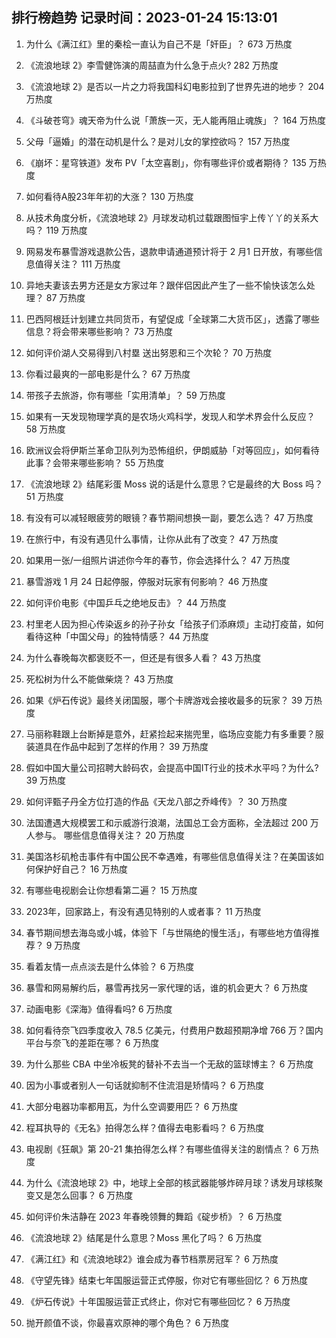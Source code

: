 
## 排行榜趋势 记录时间：2023-01-24 15:13:01
  
  1. 为什么《满江红》里的秦桧一直认为自己不是「奸臣」？ 673 万热度
    
  2. 《流浪地球 2》李雪健饰演的周喆直为什么急于点火? 282 万热度
    
  3. 《流浪地球 2》是否以一片之力将我国科幻电影拉到了世界先进的地步？ 204 万热度
    
  4. 《斗破苍穹》魂天帝为什么说「萧族一灭，无人能再阻止魂族」？ 164 万热度
    
  5. 父母「逼婚」的潜在动机是什么？是对儿女的掌控欲吗？ 157 万热度
    
  6. 《崩坏：星穹铁道》发布 PV「太空喜剧」，你有哪些评价或者期待？ 135 万热度
    
  7. 如何看待A股23年年初的大涨？ 130 万热度
    
  8. 从技术角度分析，《流浪地球 2》月球发动机过载跟图恒宇上传丫丫的关系大吗？ 119 万热度
    
  9. 网易发布暴雪游戏退款公告，退款申请通道预计将于 2 月1 日开放，有哪些信息值得关注？ 111 万热度
    
  10. 异地夫妻该去男方还是女方家过年？跟伴侣因此产生了一些不愉快该怎么处理？ 87 万热度
    
  11. 巴西阿根廷计划建立共同货币，有望促成「全球第二大货币区」，透露了哪些信息？将会带来哪些影响？ 73 万热度
    
  12. 如何评价湖人交易得到八村塁 送出努恩和三个次轮？ 70 万热度
    
  13. 你看过最爽的一部电影是什么？ 67 万热度
    
  14. 带孩子去旅游，你有哪些「实用清单」？ 59 万热度
    
  15. 如果有一天发现物理学真的是农场火鸡科学，发现人和学术界会什么反应？ 58 万热度
    
  16. 欧洲议会将伊斯兰革命卫队列为恐怖组织，伊朗威胁「对等回应」，如何看待此事？会带来哪些影响？ 55 万热度
    
  17. 《流浪地球 2》结尾彩蛋 Moss 说的话是什么意思？它是最终的大 Boss 吗？ 51 万热度
    
  18. 有没有可以减轻眼疲劳的眼镜？春节期间想换一副，要怎么选？ 47 万热度
    
  19. 在旅行中，有没有遇见什么事情，让你从此有了改变？ 47 万热度
    
  20. 如果用一张/一组照片讲述你今年的春节，你会选择什么？ 47 万热度
    
  21. 暴雪游戏 1 月 24 日起停服，停服对玩家有何影响？ 46 万热度
    
  22. 如何评价电影《中国乒乓之绝地反击》？ 44 万热度
    
  23. 村里老人因为担心传染返乡的孙子孙女「给孩子们添麻烦」主动打疫苗，如何看待这种「中国父母」的独特情感？ 44 万热度
    
  24. 为什么春晚每次都褒贬不一，但还是有很多人看？ 43 万热度
    
  25. 死松树为什么不能做柴烧？ 43 万热度
    
  26. 如果《炉石传说》最终关闭国服，哪个卡牌游戏会接收最多的玩家？ 39 万热度
    
  27. 马丽称鞋跟上台断掉是意外，赶紧捡起来揣兜里，临场应变能力有多重要？服装道具在作品中起到了怎样的作用？ 39 万热度
    
  28. 假如中国大量公司招聘大龄码农，会提高中国IT行业的技术水平吗？为什么? 39 万热度
    
  29. 如何评甄子丹全方位打造的作品《天龙八部之乔峰传》？ 30 万热度
    
  30. 法国遭遇大规模罢工和示威游行浪潮，法国总工会方面称，全法超过 200 万人参与。 哪些信息值得关注？ 20 万热度
    
  31. 美国洛杉矶枪击事件有中国公民不幸遇难，有哪些信息值得关注？在美国该如何保护好自己？ 16 万热度
    
  32. 有哪些电视剧会让你想看第二遍？ 15 万热度
    
  33. 2023年，回家路上，有没有遇见特别的人或者事？ 11 万热度
    
  34. 春节期间想去海岛或小城，体验下「与世隔绝的慢生活」，有哪些地方值得推荐？ 9 万热度
    
  35. 看着友情一点点淡去是什么体验？ 6 万热度
    
  36. 暴雪和网易解约后，暴雪再找另一家代理的话，谁的机会更大？ 6 万热度
    
  37. 动画电影《深海》值得看吗? 6 万热度
    
  38. 如何看待奈飞四季度收入 78.5 亿美元，付费用户数超预期净增 766 万？国内平台与奈飞的差距在哪？ 6 万热度
    
  39. 为什么那些 CBA 中坐冷板凳的替补不去当一个无敌的篮球博主？ 6 万热度
    
  40. 因为小事或者别人一句话就抑制不住流泪是矫情吗？ 6 万热度
    
  41. 大部分电器功率都用瓦，为什么空调要用匹？ 6 万热度
    
  42. 程耳执导的《无名》拍得怎么样？值得去电影看吗？ 6 万热度
    
  43. 电视剧《狂飙》第 20-21 集拍得怎么样？有哪些值得关注的剧情点？ 6 万热度
    
  44. 为什么《流浪地球 2》中，地球上全部的核武器能够炸碎月球？诱发月球核聚变又是怎么回事？ 6 万热度
    
  45. 如何评价朱洁静在 2023 年春晚领舞的舞蹈《碇步桥》？ 6 万热度
    
  46. 《流浪地球 2》结尾是什么意思？Moss 黑化了吗？ 6 万热度
    
  47. 《满江红》和《流浪地球2》谁会成为春节档票房冠军？ 6 万热度
    
  48. 《守望先锋》结束七年国服运营正式停服，你对它有哪些回忆？ 6 万热度
    
  49. 《炉石传说》十年国服运营正式终止，你对它有哪些回忆？ 6 万热度
    
  50. 抛开颜值不谈，你最喜欢原神的哪个角色？ 6 万热度
    